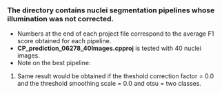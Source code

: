 ### The directory contains nuclei segmentation pipelines whose illumination was not corrected.
- Numbers at the end of each project file correspond to the average F1 score obtained for each pipeline.
- **CP_prediction_06278_40Images.cpproj** is tested with 40 nuclei images.
- Note on the best pipeline: 
1. Same result would be obtained if the theshold correction factor = 0.0 and the threshold smoothing scale = 0.0 and otsu = two classes.

